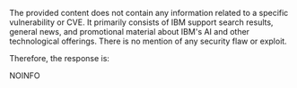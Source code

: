 The provided content does not contain any information related to a specific vulnerability or CVE. It primarily consists of IBM support search results, general news, and promotional material about IBM's AI and other technological offerings. There is no mention of any security flaw or exploit.

Therefore, the response is:

NOINFO
